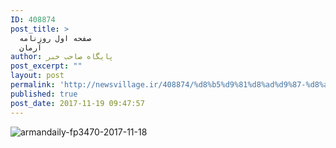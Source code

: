 ```yaml
---
ID: 408874
post_title: >
  صفحه اول روزنامه
  آرمان
author: پایگاه صاحب خبر
post_excerpt: ""
layout: post
permalink: 'http://newsvillage.ir/408874/%d8%b5%d9%81%d8%ad%d9%87-%d8%a7%d9%88%d9%84-%d8%b1%d9%88%d8%b2%d9%86%d8%a7%d9%85%d9%87-%d8%a2%d8%b1%d9%85%d8%a7%d9%86-2/'
published: true
post_date: 2017-11-19 09:47:57
---
```

<img src="http://sahebkhabar.ir/download?f=2017/11/18/4/631233.jpg" alt="armandaily-fp3470-2017-11-18">
